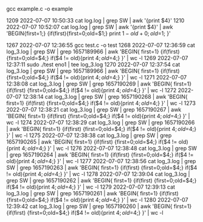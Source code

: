 gcc  example.c -o example


 1209  2022-07-07 10:50:33 cat log.log | grep SW | awk '{print $4}'
 1210  2022-07-07 10:52:07 cat log.log | grep SW | awk '{print $4}' | awk 'BEGIN{first=1;} {if(first){first=0;old=$1;} print $1-old+0; old=$1;  }'



 1267  2022-07-07 12:36:55 gcc  test.c -o test
 1268  2022-07-07 12:36:59 cat log_3.log | grep SW | grep 1657189966 | awk 'BEGIN{ first=1} {if(first) {first=0;old=$4;} if($4 != old){print $4; old=$4;} }' | wc -l
 1269  2022-07-07 12:37:11 sudo ./test eno1 | tee log_3.log
 1270  2022-07-07 12:37:54 cat log_3.log | grep SW | grep 1657189966 | awk 'BEGIN{ first=1} {if(first) {first=0;old=$4;} if($4 != old){print $4; old=$4;} }' | wc -l
 1271  2022-07-07 12:38:08 cat log_3.log | grep SW | grep 1657190269 | awk 'BEGIN{ first=1} {if(first) {first=0;old=$4;} if($4 != old){print $4; old=$4;} }' | wc -l
 1272  2022-07-07 12:38:14 cat log_3.log | grep SW | grep 1657190268 | awk 'BEGIN{ first=1} {if(first) {first=0;old=$4;} if($4 != old){print $4; old=$4;} }' | wc -l
 1273  2022-07-07 12:38:21 cat log_3.log | grep SW | grep 1657190267 | awk 'BEGIN{ first=1} {if(first) {first=0;old=$4;} if($4 != old){print $4; old=$4;} }' | wc -l
 1274  2022-07-07 12:38:29 cat log_3.log | grep SW | grep 1657190266 | awk 'BEGIN{ first=1} {if(first) {first=0;old=$4;} if($4 != old){print $4; old=$4;} }' | wc -l
 1275  2022-07-07 12:38:38 cat log_3.log | grep SW | grep 1657190265 | awk 'BEGIN{ first=1} {if(first) {first=0;old=$4;} if($4 != old){print $4; old=$4;} }' | wc -l
 1276  2022-07-07 12:38:48 cat log_3.log | grep SW | grep 1657190264 | awk 'BEGIN{ first=1} {if(first) {first=0;old=$4;} if($4 != old){print $4; old=$4;} }' | wc -l
 1277  2022-07-07 12:38:56 cat log_3.log | grep SW | grep 1657190263 | awk 'BEGIN{ first=1} {if(first) {first=0;old=$4;} if($4 != old){print $4; old=$4;} }' | wc -l
 1278  2022-07-07 12:39:04 cat log_3.log | grep SW | grep 1657190262 | awk 'BEGIN{ first=1} {if(first) {first=0;old=$4;} if($4 != old){print $4; old=$4;} }' | wc -l
 1279  2022-07-07 12:39:13 cat log_3.log | grep SW | grep 1657190261 | awk 'BEGIN{ first=1} {if(first) {first=0;old=$4;} if($4 != old){print $4; old=$4;} }' | wc -l
 1280  2022-07-07 12:39:42 cat log_3.log | grep SW | grep 1657190260 | awk 'BEGIN{ first=1} {if(first) {first=0;old=$4;} if($4 != old){print $4; old=$4;} }' | wc -l
